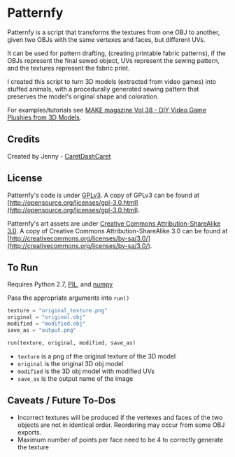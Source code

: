 Patternfy
============

Patternfy is a script that transforms the textures from one OBJ to another,
given two OBJs with the same vertexes and faces, but different UVs.

It can be used for pattern drafting, (creating printable fabric patterns), if the OBJs represent the final sewed object,
UVs represent the sewing pattern, and the textures represent the fabric print.

I created this script to turn 3D models (extracted from video games) into stuffed animals,
with a procedurally generated sewing pattern that preserves the model's original shape and coloration.

For examples/tutorials see [MAKE magazine Vol 38 - DIY Video Game Plushies from 3D Models](http://makezine.com/projects/make-38-cameras-and-av/video-game-plushies/).

Credits
-------------

Created by Jenny - [CaretDashCaret](http://caretdashcaret.wordpress.com/)

License
-------------

Patternfy's code is under [GPLv3](http://opensource.org/licenses/gpl-3.0.html).
A copy of GPLv3 can be found at [http://opensource.org/licenses/gpl-3.0.html](http://opensource.org/licenses/gpl-3.0.html).

Patternfy's art assets are under [Creative Commons Attribution-ShareAlike 3.0](http://creativecommons.org/licenses/by-sa/3.0/).
A copy of Creative Commons Attribution-ShareAlike 3.0 can be found at [http://creativecommons.org/licenses/by-sa/3.0/](http://creativecommons.org/licenses/by-sa/3.0/).


To Run
-------------

Requires Python 2.7, [PIL](http://www.pythonware.com/products/pil/), and [numpy](http://www.numpy.org/)

Pass the appropriate arguments into `run()`

```python
texture = "original_texture.png"
original = "original.obj"
modified = "modified.obj"
save_as = "output.png"

run(texture, original, modified, save_as)
```

* `texture` is a png of the original texture of the 3D model
* `original` is the original 3D obj model
* `modified` is the 3D obj model with modified UVs
* `save_as` is the output name of the image

Caveats / Future To-Dos
-------------

* Incorrect textures will be produced if the vertexes and faces of the two objects are not in identical order. Reordering may occur from some OBJ exports.
* Maximum number of points per face need to be 4 to correctly generate the texture
